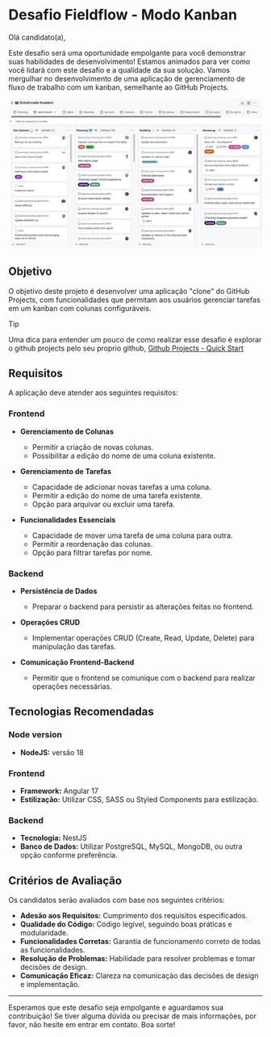 # Desafio Fieldflow - Modo Kanban

Olá candidato(a),

Este desafio será uma oportunidade empolgante para você demonstrar suas habilidades de desenvolvimento! Estamos animados para ver como você lidará com este desafio e a qualidade da sua solução. Vamos mergulhar no desenvolvimento de uma aplicação de gerenciamento de fluxo de trabalho com um kanban, semelhante ao GitHub Projects.

![Gitub projects preview](image-2.png)

## Objetivo

O objetivo deste projeto é desenvolver uma aplicação "clone" do GitHub Projects, com funcionalidades que permitam aos usuários gerenciar tarefas em um kanban com colunas configuráveis.

> [!TIP]
> Uma dica para entender um pouco de como realizar esse desafio é explorar o github projects pelo seu proprio github, [Github Projects - Quick Start](https://docs.github.com/en/issues/planning-and-tracking-with-projects/learning-about-projects/quickstart-for-projects)

## Requisitos

A aplicação deve atender aos seguintes requisitos:

### Frontend

- **Gerenciamento de Colunas**

  - Permitir a criação de novas colunas.
  - Possibilitar a edição do nome de uma coluna existente.

- **Gerenciamento de Tarefas**

  - Capacidade de adicionar novas tarefas a uma coluna.
  - Permitir a edição do nome de uma tarefa existente.
  - Opção para arquivar ou excluir uma tarefa.

- **Funcionalidades Essenciais**
  - Capacidade de mover uma tarefa de uma coluna para outra.
  - Permitir a reordenação das colunas.
  - Opção para filtrar tarefas por nome.

### Backend

- **Persistência de Dados**

  - Preparar o backend para persistir as alterações feitas no frontend.

- **Operações CRUD**

  - Implementar operações CRUD (Create, Read, Update, Delete) para manipulação das tarefas.

- **Comunicação Frontend-Backend**
  - Permitir que o frontend se comunique com o backend para realizar operações necessárias.

## Tecnologias Recomendadas

### Node version

- **NodeJS:** versão 18

### Frontend

- **Framework:** Angular 17
- **Estilização:** Utilizar CSS, SASS ou Styled Components para estilização.

### Backend

- **Tecnologia:** NestJS
- **Banco de Dados:** Utilizar PostgreSQL, MySQL, MongoDB, ou outra opção conforme preferência.

## Critérios de Avaliação

Os candidatos serão avaliados com base nos seguintes critérios:

- **Adesão aos Requisitos:** Cumprimento dos requisitos especificados.
- **Qualidade do Código:** Código legível, seguindo boas práticas e modularidade.
- **Funcionalidades Corretas:** Garantia de funcionamento correto de todas as funcionalidades.
- **Resolução de Problemas:** Habilidade para resolver problemas e tomar decisões de design.
- **Comunicação Eficaz:** Clareza na comunicação das decisões de design e implementação.

---

Esperamos que este desafio seja empolgante e aguardamos sua contribuição! Se tiver alguma dúvida ou precisar de mais informações, por favor, não hesite em entrar em contato. Boa sorte!
